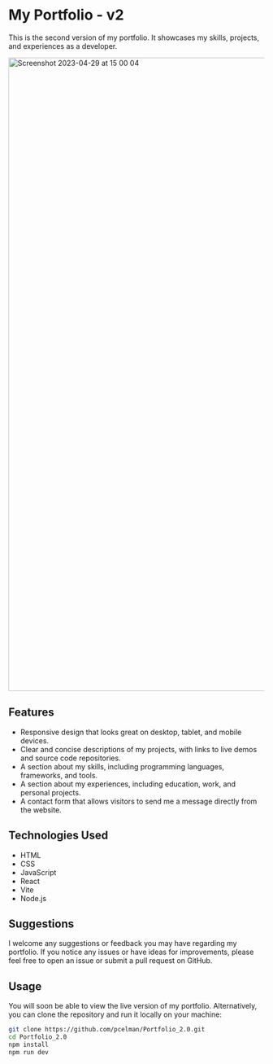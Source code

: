 # My Portfolio - v2

This is the second version of my portfolio. It showcases my skills, projects, and experiences as a developer.

<img width="1245" alt="Screenshot 2023-04-29 at 15 00 04" src="https://res.cloudinary.com/do3dbemlj/image/upload/v1688509288/Paula/portfolio_rrqgvb.png">

## Features

- Responsive design that looks great on desktop, tablet, and mobile devices.
- Clear and concise descriptions of my projects, with links to live demos and source code repositories.
- A section about my skills, including programming languages, frameworks, and tools.
- A section about my experiences, including education, work, and personal projects.
- A contact form that allows visitors to send me a message directly from the website.

## Technologies Used

- HTML
- CSS
- JavaScript
- React
- Vite
- Node.js

## Suggestions

I welcome any suggestions or feedback you may have regarding my portfolio. If you notice any issues or have ideas for improvements, please feel free to open an issue or submit a pull request on GitHub.


## Usage

You will soon be able to view the live version of my portfolio.
Alternatively, you can clone the repository and run it locally on your machine:

```sh
git clone https://github.com/pcelman/Portfolio_2.0.git
cd Portfolio_2.0
npm install
npm run dev
